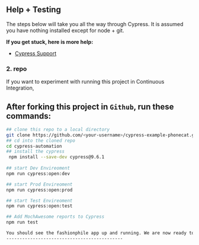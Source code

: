 
## Help + Testing

The steps below will take you all the way through Cypress. It is assumed you have nothing installed except for node + git.

**If you get stuck, here is more help:**

* [Cypress Support](https://on.cypress.io/support)


### 2. repo

If you want to experiment with running this project in Continuous Integration,

After forking this project in `Github`, run these commands:
-----------------------------------------------------------

```bash
## clone this repo to a local directory
git clone https://github.com/<your-username>/cypress-example-phonecat.git
## cd into the cloned repo
cd cypress-automation
## install the cypress
 npm install --save-dev cypress@9.6.1
 
## start Dev Envireoment
npm run cypress:open:dev

## start Prod Envireoment
npm run cypress:open:prod

## start Test Envireoment
npm run cypress:open:test

## Add MochAwesome reports to Cypress
npm run test

You should see the fashionphile app up and running. We are now ready to run Cypress tests.
--------------------------------------------
